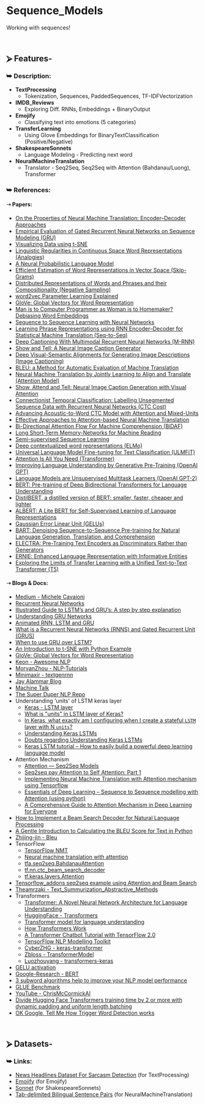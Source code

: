 # Sequence_Models
Working with sequences!

<br/>

## ⮚ Features-
### ⮩ Description:
* **TextProcessing**
  + Tokenization, Sequences, PaddedSequences, TF-IDFVectorization
* **IMDB_Reviews**
  + Exploring Diff. RNNs, Embeddings + BinaryOutput
* **Emojify**
  + Classifying text into emotions (5 categories)
* **TransferLearning**
  + Using Glove Embeddings for BinaryTextClassification (Positive/Negative)
* **ShakespeareSonnets**
  + Language Modeling - Predicting next word
* **NeuralMachineTranslation**
  + Translator - Seq2Seq, Seq2Seq with Attention (Bahdanau/Luong), Transformer

### ⮩ References:
#### ➝ Papers:
* [On the Properties of Neural Machine Translation: Encoder–Decoder Approaches](https://arxiv.org/pdf/1409.1259.pdf)
* [Empirical Evaluation of Gated Recurrent Neural Networks on Sequence Modeling (GRU)](https://arxiv.org/pdf/1412.3555.pdf)
* [Visualizing Data using t-SNE](http://www.jmlr.org/papers/volume9/vandermaaten08a/vandermaaten08a.pdf)
* [Linguistic Regularities in Continuous Space Word Representations (Analogies)](https://www.aclweb.org/anthology/N13-1090.pdf)
* [A Neural Probabilistic Language Model](http://www.jmlr.org/papers/volume3/bengio03a/bengio03a.pdf)
* [Efficient Estimation of Word Representations in Vector Space (Skip-Grams)](https://arxiv.org/pdf/1301.3781.pdf)
* [Distributed Representations of Words and Phrases and their Compositionality (Negative Sampling)](https://papers.nips.cc/paper/5021-distributed-representations-of-words-and-phrases-and-their-compositionality.pdf)
* [word2vec Parameter Learning Explained](https://arxiv.org/pdf/1411.2738.pdf)
* [GloVe: Global Vectors for Word Representation](https://nlp.stanford.edu/pubs/glove.pdf)
* [Man is to Computer Programmer as Woman is to Homemaker? Debiasing Word Embeddings](https://arxiv.org/pdf/1607.06520.pdf)
* [Sequence to Sequence Learning with Neural Networks](https://arxiv.org/pdf/1409.3215.pdf)
* [Learning Phrase Representations using RNN Encoder–Decoder for Statistical Machine Translation (Seq-to-Seq)](https://arxiv.org/pdf/1406.1078.pdf)
* [Deep Captioning With Multimodal Recurrent Neural Networks (M-RNN)](https://arxiv.org/pdf/1412.6632.pdf)
* [Show and Tell: A Neural Image Caption Generator](https://arxiv.org/pdf/1411.4555.pdf)
* [Deep Visual-Semantic Alignments for Generating Image Descriptions (Image Captioning)](https://arxiv.org/pdf/1412.2306.pdf)
* [BLEU: a Method for Automatic Evaluation of Machine Translation](https://www.aclweb.org/anthology/P02-1040.pdf)
* [Neural Machine Translation by Jointly Learning to Align and Translate (Attention Model)](https://arxiv.org/pdf/1409.0473.pdf)
* [Show, Attend and Tell: Neural Image Caption Generation with Visual Attention](https://arxiv.org/pdf/1502.03044.pdf)
* [Connectionist Temporal Classification: Labelling Unsegmented Sequence Data with Recurrent Neural Networks (CTC Cost)](https://www.cs.toronto.edu/~graves/icml_2006.pdf)
* [Advancing Acoustic-to-Word CTC Model with Attention and Mixed-Units](https://arxiv.org/pdf/1812.11928.pdf)
* [Effective Approaches to Attention-based Neural Machine Translation](https://arxiv.org/pdf/1508.04025.pdf)
* [Bi-Directional Attention Flow For Machine Comprehension (BiDAF)](https://arxiv.org/pdf/1611.01603.pdf)
* [Long Short-Term Memory-Networks for Machine Reading](https://arxiv.org/pdf/1601.06733.pdf)
* [Semi-supervised Sequence Learning](https://arxiv.org/pdf/1511.01432.pdf)
* [Deep contextualized word representations (ELMo)](https://arxiv.org/pdf/1802.05365.pdf)
* [Universal Language Model Fine-tuning for Text Classification (ULMFiT)](https://arxiv.org/pdf/1801.06146.pdf)
* [Attention Is All You Need (Transformer)](https://arxiv.org/pdf/1706.03762.pdf)
* [Improving Language Understanding by Generative Pre-Training (OpenAI GPT)](https://s3-us-west-2.amazonaws.com/openai-assets/research-covers/language-unsupervised/language_understanding_paper.pdf)
* [Language Models are Unsupervised Multitask Learners (OpenAI GPT-2)](https://cdn.openai.com/better-language-models/language_models_are_unsupervised_multitask_learners.pdf)
* [BERT: Pre-training of Deep Bidirectional Transformers for Language Understanding](https://arxiv.org/pdf/1810.04805.pdf)
* [DistilBERT, a distilled version of BERT: smaller, faster, cheaper and lighter](https://arxiv.org/pdf/1910.01108.pdf)
* [ALBERT: A Lite BERT for Self-Supervised Learning of Language Representations](https://arxiv.org/pdf/1909.11942.pdf)
* [Gaussian Error Linear Unit (GELUs)](https://arxiv.org/pdf/1606.08415.pdf)
* [BART: Denoising Sequence-to-Sequence Pre-training for Natural Language Generation, Translation, and Comprehension](https://arxiv.org/pdf/1910.13461.pdf)
* [ELECTRA: Pre-Training Text Encoders as Discriminators Rather than Generators](https://arxiv.org/pdf/2003.10555.pdf)
* [ERNIE: Enhanced Language Representation with Informative Entities](https://arxiv.org/pdf/1905.07129.pdf)
* [Exploring the Limits of Transfer Learning with a Unified Text-to-Text Transformer (T5)](https://arxiv.org/pdf/1910.10683.pdf)

#### ➝ Blogs & Docs:
* [Medium - Michele Cavaioni](https://medium.com/@mikecavs)
* [Recurrent Neural Networks](https://towardsdatascience.com/recurrent-neural-networks-d4642c9bc7ce)
* [Illustrated Guide to LSTM’s and GRU’s: A step by step explanation](https://towardsdatascience.com/illustrated-guide-to-lstms-and-gru-s-a-step-by-step-explanation-44e9eb85bf21)
* [Understanding GRU Networks](https://towardsdatascience.com/understanding-gru-networks-2ef37df6c9be)
* [Animated RNN, LSTM and GRU](https://towardsdatascience.com/animated-rnn-lstm-and-gru-ef124d06cf45)
* [What is a Recurrent Neural Networks (RNNS) and Gated Recurrent Unit (GRUS)](https://medium.com/@george.drakos62/what-is-a-recurrent-nns-and-gated-recurrent-unit-grus-ea71d2a05a69)
* [When to use GRU over LSTM?](https://datascience.stackexchange.com/questions/14581/when-to-use-gru-over-lstm)
* [An Introduction to t-SNE with Python Example](https://towardsdatascience.com/an-introduction-to-t-sne-with-python-example-5a3a293108d1)
* [GloVe: Global Vectors for Word Representation](https://nlp.stanford.edu/projects/glove/)
* [Keon - Awesome NLP](https://github.com/keon/awesome-nlp)
* [MorvanZhou - NLP-Tutorials](https://github.com/MorvanZhou/NLP-Tutorials)
* [Minimaxir - textgenrnn](https://github.com/minimaxir/textgenrnn)
* [Jay Alammar Blog](https://jalammar.github.io/)
* [Machine Talk](https://machinetalk.org/)
* [The Super Duper NLP Repo](https://notebooks.quantumstat.com/)
* Understanding 'units' of LSTM keras layer
  + [Keras - LSTM layer](https://keras.io/api/layers/recurrent_layers/lstm/)
  + [What is "units" in LSTM layer of Keras?](https://zhuanlan.zhihu.com/p/58854907)
  + [In Keras, what exactly am I configuring when I create a stateful `LSTM` layer with N `units`?](https://stackoverflow.com/questions/44273249/in-keras-what-exactly-am-i-configuring-when-i-create-a-stateful-lstm-layer-wi#:~:text=Basically%2C%20the%20unit%20means%20the,be%20unit%20%2Dlength%20as%20well.)
  + [Understanding Keras LSTMs](https://stackoverflow.com/questions/38714959/understanding-keras-lstms/38737941#38737941)
  + [Doubts regarding Understanding Keras LSTMs](https://stackoverflow.com/questions/53955093/doubts-regarding-understanding-keras-lstms)
  + [Keras LSTM tutorial – How to easily build a powerful deep learning language model](https://adventuresinmachinelearning.com/keras-lstm-tutorial/)
* Attention Mechanism
  + [Attention — Seq2Seq Models](https://towardsdatascience.com/day-1-2-attention-seq2seq-models-65df3f49e263)
  + [Seq2seq pay Attention to Self Attention: Part 1](https://medium.com/@bgg/seq2seq-pay-attention-to-self-attention-part-1-d332e85e9aad)
  + [Implementing Neural Machine Translation with Attention mechanism using Tensorflow](https://towardsdatascience.com/implementing-neural-machine-translation-with-attention-using-tensorflow-fc9c6f26155f)
  + [Essentials of Deep Learning – Sequence to Sequence modelling with Attention (using python)](https://www.analyticsvidhya.com/blog/2018/03/essentials-of-deep-learning-sequence-to-sequence-modelling-with-attention-part-i/#:~:text=A%20typical%20sequence%20to%20sequence,an%20encoder%20and%20a%20decoder.&text=So%20when%20such%20an%20input,step%20of%20the%20decoder's%20iteration.)
  + [A Comprehensive Guide to Attention Mechanism in Deep Learning for Everyone](https://www.analyticsvidhya.com/blog/2019/11/comprehensive-guide-attention-mechanism-deep-learning/)
* [How to Implement a Beam Search Decoder for Natural Language Processing](https://machinelearningmastery.com/beam-search-decoder-natural-language-processing/)
* [A Gentle Introduction to Calculating the BLEU Score for Text in Python](https://machinelearningmastery.com/calculate-bleu-score-for-text-python/)
* [Zhijing-jin - Bleu](https://github.com/zhijing-jin/bleu)
* TensorFlow
  + [TensorFlow NMT](https://github.com/tensorflow/nmt)
  + [Neural machine translation with attention](https://www.tensorflow.org/tutorials/text/nmt_with_attention)
  + [tfa.seq2seq.BahdanauAttention](https://www.tensorflow.org/addons/api_docs/python/tfa/seq2seq/BahdanauAttention)
  + [tf.nn.ctc_beam_search_decoder](https://www.tensorflow.org/api_docs/python/tf/nn/ctc_beam_search_decoder)
  + [tf.keras.layers.Attention](https://www.tensorflow.org/api_docs/python/tf/keras/layers/Attention)
* [Tensorflow_addons seq2seq example using Attention and Beam Search](https://medium.com/@dhirensk/tensorflow-addons-seq2seq-example-using-attention-and-beam-search-9f463b58bc6b)
* [Theamrzaki - Text_Summurization_Abstractive_Methods](https://github.com/theamrzaki/text_summurization_abstractive_methods)
* Transformers
  + [Transformer: A Novel Neural Network Architecture for Language Understanding](https://ai.googleblog.com/2017/08/transformer-novel-neural-network.html)
  + [HuggingFace - Transformers](https://huggingface.co/transformers/index.html)
  + [Transformer model for language understanding](https://www.tensorflow.org/tutorials/text/transformer)
  + [How Transformers Work](https://towardsdatascience.com/transformers-141e32e69591)
  + [A Transformer Chatbot Tutorial with TensorFlow 2.0](https://medium.com/tensorflow/a-transformer-chatbot-tutorial-with-tensorflow-2-0-88bf59e66fe2)
  + [TensorFlow NLP Modelling Toolkit](https://github.com/tensorflow/models/tree/master/official/nlp)
  + [CyberZHG - keras-transformer](https://github.com/CyberZHG/keras-transformer)
  + [Zbloss - TransformerModel](https://github.com/zbloss/TransformerModel)
  + [Luozhouyang - transformers-keras](https://github.com/luozhouyang/transformers-keras)
* [GELU activation](https://medium.com/@shoray.goel/gelu-gaussian-error-linear-unit-4ec59fb2e47c)
* [Google-Research - BERT](https://github.com/google-research/bert)
* [3 subword algorithms help to improve your NLP model performance](https://medium.com/@makcedward/how-subword-helps-on-your-nlp-model-83dd1b836f46)
* [GLUE Benchmark](https://gluebenchmark.com/)
* [YouTube - ChrisMcCormickAI](https://www.youtube.com/channel/UCoRX98PLOsaN8PtekB9kWrw/videos)
* [Divide Hugging Face Transformers training time by 2 or more with dynamic padding and uniform length batching](https://towardsdatascience.com/divide-hugging-face-transformers-training-time-by-2-or-more-21bf7129db9q-21bf7129db9e)
* [OK Google, Tell Me How Trigger Word Detection works](https://medium.com/x8-the-ai-community/ok-google-tell-me-how-trigger-word-detection-works-f6f877e2cd8b)

<br/>

## ⮚ Datasets-
### ⮩ Links:
* [News Headlines Dataset For Sarcasm Detection](https://www.kaggle.com/rmisra/news-headlines-dataset-for-sarcasm-detection) (for TextProcessing)
* [Emojify](https://www.kaggle.com/alvinrindra/emojify) (for Emojify)
* [Sonnet](https://www.kaggle.com/jojo096/sonnet) (for ShakespeareSonnets)
* [Tab-delimited Bilingual Sentence Pairs](http://www.manythings.org/anki/) (for NeuralMachineTranslation)
